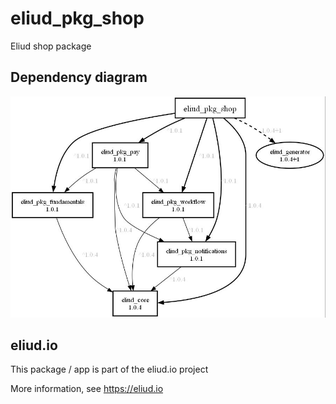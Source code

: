 # eliud_pkg_shop

Eliud shop package

## Dependency diagram

![Dependency diagram](depends.jpg)

## eliud.io

This package / app is part of the eliud.io project

More information, see https://eliud.io

